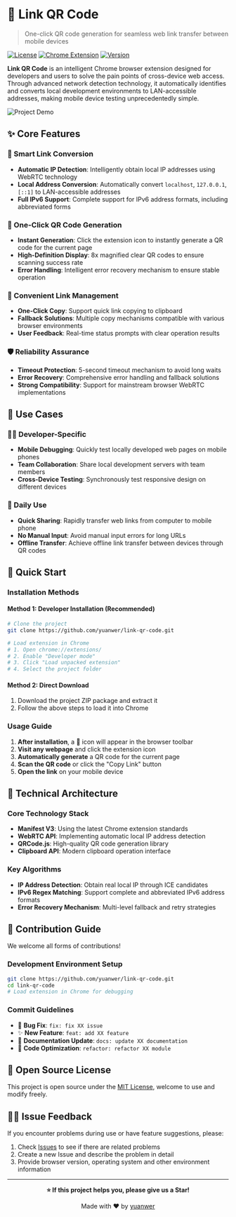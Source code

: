 # 🔗 Link QR Code

> One-click QR code generation for seamless web link transfer between mobile devices

[![License](https://img.shields.io/badge/license-MIT-blue.svg)](LICENSE)
[![Chrome Extension](https://img.shields.io/badge/Chrome-Extension-green.svg)](https://chrome.google.com/webstore/category/extensions)
[![Version](https://img.shields.io/badge/version-1.0-orange.svg)](https://github.com/yuanwer/link-qr-code)

**Link QR Code** is an intelligent Chrome browser extension designed for developers and users to solve the pain points of cross-device web access. Through advanced network detection technology, it automatically identifies and converts local development environments to LAN-accessible addresses, making mobile device testing unprecedentedly simple.

![Project Demo](https://github.com/user-attachments/assets/d53f57f7-33ef-4502-91ad-2bd6563c3155)

## ✨ Core Features

### 🚀 Smart Link Conversion
- **Automatic IP Detection**: Intelligently obtain local IP addresses using WebRTC technology
- **Local Address Conversion**: Automatically convert `localhost`, `127.0.0.1`, `[::1]` to LAN-accessible addresses
- **Full IPv6 Support**: Complete support for IPv6 address formats, including abbreviated forms

### 📱 One-Click QR Code Generation
- **Instant Generation**: Click the extension icon to instantly generate a QR code for the current page
- **High-Definition Display**: 8x magnified clear QR codes to ensure scanning success rate
- **Error Handling**: Intelligent error recovery mechanism to ensure stable operation

### 🔄 Convenient Link Management
- **One-Click Copy**: Support quick link copying to clipboard
- **Fallback Solutions**: Multiple copy mechanisms compatible with various browser environments
- **User Feedback**: Real-time status prompts with clear operation results

### 🛡️ Reliability Assurance
- **Timeout Protection**: 5-second timeout mechanism to avoid long waits
- **Error Recovery**: Comprehensive error handling and fallback solutions
- **Strong Compatibility**: Support for mainstream browser WebRTC implementations

## 🎯 Use Cases

### 👨‍💻 Developer-Specific
- **Mobile Debugging**: Quickly test locally developed web pages on mobile phones
- **Team Collaboration**: Share local development servers with team members
- **Cross-Device Testing**: Synchronously test responsive design on different devices

### 📲 Daily Use
- **Quick Sharing**: Rapidly transfer web links from computer to mobile phone
- **No Manual Input**: Avoid manual input errors for long URLs
- **Offline Transfer**: Achieve offline link transfer between devices through QR codes

## 🚀 Quick Start

### Installation Methods

#### Method 1: Developer Installation (Recommended)
```bash
# Clone the project
git clone https://github.com/yuanwer/link-qr-code.git

# Load extension in Chrome
# 1. Open chrome://extensions/
# 2. Enable "Developer mode"
# 3. Click "Load unpacked extension"
# 4. Select the project folder
```

#### Method 2: Direct Download
1. Download the project ZIP package and extract it
2. Follow the above steps to load it into Chrome

### Usage Guide

1. **After installation**, a 🔗 icon will appear in the browser toolbar
2. **Visit any webpage** and click the extension icon
3. **Automatically generate** a QR code for the current page
4. **Scan the QR code** or click the "Copy Link" button
5. **Open the link** on your mobile device

## 🔧 Technical Architecture

### Core Technology Stack
- **Manifest V3**: Using the latest Chrome extension standards
- **WebRTC API**: Implementing automatic local IP address detection
- **QRCode.js**: High-quality QR code generation library
- **Clipboard API**: Modern clipboard operation interface

### Key Algorithms
- **IP Address Detection**: Obtain real local IP through ICE candidates
- **IPv6 Regex Matching**: Support complete and abbreviated IPv6 address formats
- **Error Recovery Mechanism**: Multi-level fallback and retry strategies

## 🤝 Contribution Guide

We welcome all forms of contributions!

### Development Environment Setup
```bash
git clone https://github.com/yuanwer/link-qr-code.git
cd link-qr-code
# Load extension in Chrome for debugging
```

### Commit Guidelines
- 🐛 **Bug Fix**: `fix: fix XX issue`
- ✨ **New Feature**: `feat: add XX feature`
- 📝 **Documentation Update**: `docs: update XX documentation`
- 🎨 **Code Optimization**: `refactor: refactor XX module`

## 📄 Open Source License

This project is open source under the [MIT License](LICENSE), welcome to use and modify freely.

## 🙋‍♂️ Issue Feedback

If you encounter problems during use or have feature suggestions, please:

1. Check [Issues](https://github.com/yuanwer/link-qr-code/issues) to see if there are related problems
2. Create a new Issue and describe the problem in detail
3. Provide browser version, operating system and other environment information

---

<div align="center">

**⭐ If this project helps you, please give us a Star!**

Made with ❤️ by [yuanwer](https://github.com/yuanwer)

</div>